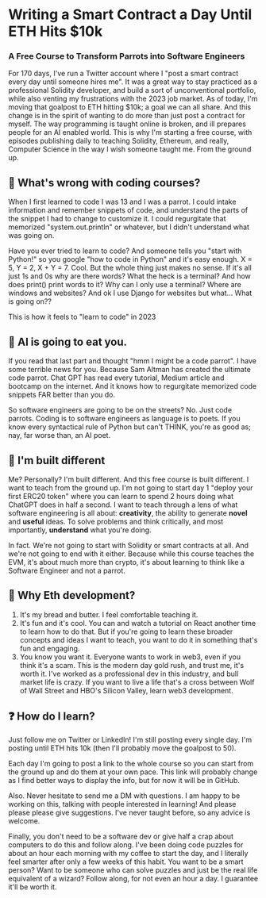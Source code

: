 # Writing a Smart Contract a Day Until ETH Hits $10k
### A Free Course to Transform Parrots into Software Engineers

For 170 days, I've run a Twitter account where I "post a smart contract every day until someone hires me". It was a great way to stay practiced as a professional Solidity developer, and build a sort of unconventional portfolio, while also venting my frustrations with the 2023 job market. As of today, I'm moving that goalpost to ETH hitting $10k; a goal we can all share. And this change is in the spirit of wanting to do more than just post a contract for myself. The way programming is taught online is broken, and ill prepares people for an AI enabled world. This is why I'm starting a free course, with episodes publishing daily to teaching Solidity, Ethereum, and really, Computer Science in the way I wish someone taught me. From the ground up.

## 🦜 What's wrong with coding courses?
When I first learned to code I was 13 and I was a parrot. I could intake information and remember snippets of code, and understand the parts of the snippet I had to change to customize it. I could regurgitate that memorized "system.out.println" or whatever, but I didn't understand what was going on.

Have you ever tried to learn to code? And someone tells you "start with Python!" so you google "how to code in Python" and it's easy enough. X = 5, Y = 2, X + Y = 7. Cool. But the whole thing just makes no sense. If it's all just 1s and 0s why are there words? What the heck is a terminal? And how does print() print words to it? Why can I only use a terminal? Where are windows and websites? And ok I use Django for websites but what... What is going on??

This is how it feels to "learn to code" in 2023

## 🤖 AI is going to eat you.
If you read that last part and thought "hmm I might be a code parrot". I have some terrible news for you. Because Sam Altman has created the ultimate code parrot. Chat GPT has read every tutorial, Medium article and bootcamp on the internet. And it knows how to regurgitate memorized code snippets FAR better than you do. 

So software engineers are going to be on the streets? No. Just code parrots. Coding is to software engineers as language is to poets. If you know every syntactical rule of Python but can't THINK, you're as good as; nay, far worse than, an AI poet.

## 🤠 I'm built different
Me? Personally? I'm built different. And this free course is built different. I want to teach from the ground up. I'm not going to start day 1 "deploy your first ERC20 token" where you can learn to spend 2 hours doing what ChatGPT does in half a second. I want to teach through a lens of what software engineering is all about: **creativity**, the ability to generate **novel** and **useful** ideas. To solve problems and think critically, and most importantly, **understand** what you're doing. 

In fact. We're not going to start with Solidity or smart contracts at all. And we're not going to end with it either. Because while this course teaches the EVM, it's about much more than crypto, it's about learning to think like a Software Engineer and not a parrot.

## 💸 Why Eth development?
1. It's my bread and butter. I feel comfortable teaching it.
2. It's fun and it's cool. You can and watch a tutorial on React another time to learn how to do that. But if you're going to learn these broader concepts and ideas I want to teach, you want to do it in something that's fun and engaging.
3. You know you want it. Everyone wants to work in web3, even if you think it's a scam. This is the modern day gold rush, and trust me, it's worth it. I've worked as a professional dev in this industry, and bull market life is crazy. If you want to live a life that's a cross between Wolf of Wall Street and HBO's Silicon Valley, learn web3 development.

## ❓ How do I learn?
Just follow me on Twitter or LinkedIn! I'm still posting every single day. I'm posting until ETH hits 10k (then I'll probably move the goalpost to 50).

Each day I'm going to post a link to the whole course so you can start from the ground up and do them at your own pace. This link will probably change as I find better ways to display the info, but for now it will be in GitHub.

Also. Never hesitate to send me a DM with questions. I am happy to be working on this, talking with people interested in learning! And please please please give suggestions. I've never taught before, so any advice is welcome.

Finally, you don't need to be a software dev or give half a crap about computers to do this and follow along. I've been doing code puzzles for about an hour each morning with my coffee to start the day, and I literally feel smarter after only a few weeks of this habit. You want to be a smart person? Want to be someone who can solve puzzles and just be the real life equivalent of a wizard? Follow along, for not even an hour a day. I guarantee it'll be worth it.


